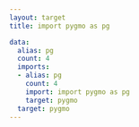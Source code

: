 ```yaml
---
layout: target
title: import pygmo as pg

data:
  alias: pg
  count: 4
  imports:
  - alias: pg
    count: 4
    import: import pygmo as pg
    target: pygmo
  target: pygmo
---
```

